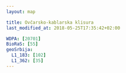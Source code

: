 ```yaml
---
layout: map

title: Ovčarsko-kablarska klisura
last_modified_at: 2018-05-25T17:35:42+02:00

WDPA: [20701]
BioRaS: [55]
geoSrbija:
  L1_183: [102]
  L1_362: [35]
---
```

